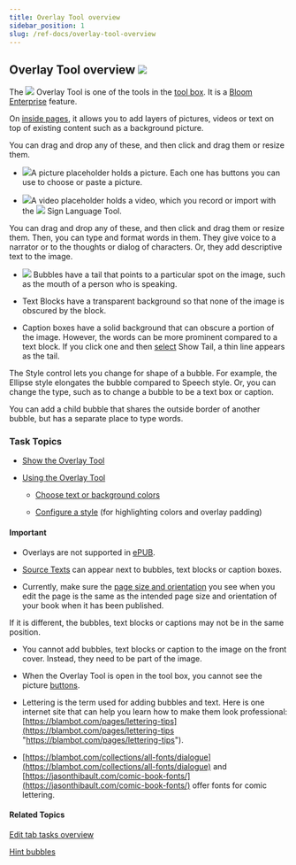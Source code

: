 ```yaml
---
title: Overlay Tool overview
sidebar_position: 1
slug: /ref-docs/overlay-tool-overview
---
```


## Overlay Tool overview ![](/ref-docs-assets/images/Concepts/BloomEnterpriseServiceICON.png)

The ![](/ref-docs-assets/images/Tasks/Edit_tasks/Overlay_Tool/Overlay%20Tool%20Icon.png) Overlay Tool is one of the tools in the [tool box](../../../Concepts/Tool_Box.md). It is a [Bloom Enterprise](../Enterprise/EnterpriseRequired.md) feature.

On [inside pages](../../../Concepts/Inside_pages.md), it allows you to add layers of pictures, videos or text on top of existing content such as a background picture.

You can drag and drop any of these, and then click and drag them or resize them.

-    ![](/ref-docs-assets/images/Tasks/Edit_tasks/Overlay_Tool/Image%20place%20holder%20Overlay.png)A picture placeholder holds a picture. Each one has buttons you can use to choose or paste a picture.
    
-    ![](/ref-docs-assets/images/Tasks/Edit_tasks/Overlay_Tool/VideoOverlay.png)A video placeholder holds a video, which you record or import with the ![](/ref-docs-assets/images/Tasks/Edit_tasks/Sign_Language_Tool/VideoPlaceHolderSMALLblue.png) Sign Language Tool.
    

You can drag and drop any of these, and then click and drag them or resize them. Then, you can type and format words in them. They give voice to a narrator or to the thoughts or dialog of characters. Or, they add descriptive text to the image.

-    ![](/ref-docs-assets/images/Tasks/Edit_tasks/Overlay_Tool/Speach%20Bubble.png) Bubbles have a tail that points to a particular spot on the image, such as the mouth of a person who is speaking.
    
-   Text Blocks have a transparent background so that none of the image is obscured by the block.
    
-   Caption boxes have a solid background that can obscure a portion of the image. However, the words can be more prominent compared to a text block. If you click one and then [select](Using_the_Overlay_Tool.md) Show Tail, a thin line appears as the tail.
    

The Style control lets you change for shape of a bubble. For example, the Ellipse style elongates the bubble compared to Speech style. Or, you can change the type, such as to change a bubble to be a text box or caption.

You can add a child bubble that shares the outside border of another bubble, but has a separate place to type words.

### Task Topics

-   [Show the Overlay Tool](Show_the_Overlay_Tool.md)
    
-   [Using the Overlay Tool](Using_the_Overlay_Tool.md)
    
    -   [Choose text or background colors](Choose_text_or_background_colors.md)
        
    -   [Configure a style](../../Basic_tasks/Formatting_text/Configure_a_style.md) (for highlighting colors and overlay padding)
        

#### Important

-   Overlays are not supported in [ePUB](../../../Concepts/EPUB.md).
    
-   [Source Texts](../../../Concepts/Source_text.md) can appear next to bubbles, text blocks or caption boxes.
    
-   Currently, make sure the [page size and orientation](../../../User_Interface/Toolbar/Edit_tab_toolbar.md) you see when you edit the page is the same as the intended page size and orientation of your book when it has been published.
    

If it is different, the bubbles, text blocks or captions may not be in the same position.

-   You cannot add bubbles, text blocks or caption to the image on the front cover. Instead, they need to be part of the image.
    
-   When the Overlay Tool is open in the tool box, you cannot see the picture [buttons](../../../Concepts/Picture.md).
    
-   Lettering is the term used for adding bubbles and text. Here is one internet site that can help you learn how to make them look professional: [https://blambot.com/pages/lettering-tips](https://blambot.com/pages/lettering-tips "https://blambot.com/pages/lettering-tips").
    
-   [https://blambot.com/collections/all-fonts/dialogue](https://blambot.com/collections/all-fonts/dialogue) and [https://jasonthibault.com/comic-book-fonts/](https://jasonthibault.com/comic-book-fonts/) offer fonts for comic lettering.
    

#### Related Topics

[Edit tab tasks overview](../Edit_tasks_overview.md)

[Hint bubbles](../Using_the_Hint_Bubbles_tab.md)